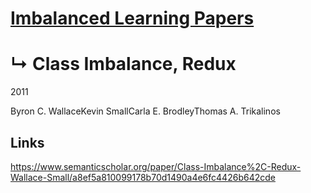 # [Imbalanced Learning Papers](../README.md)
# ↳ Class Imbalance, Redux

2011

Byron C. WallaceKevin SmallCarla E. BrodleyThomas A. Trikalinos

## Links

https://www.semanticscholar.org/paper/Class-Imbalance%2C-Redux-Wallace-Small/a8ef5a810099178b70d1490a4e6fc4426b642cde
